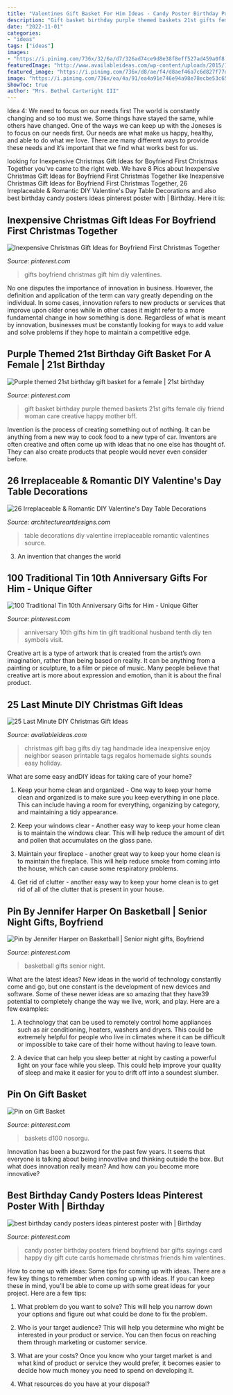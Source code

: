 ```yaml
---
title: "Valentines Gift Basket For Him Ideas - Candy Poster Birthday Posters Friend Boyfriend Bar Gifts Sayings Card Happy Diy Gift Cute Cards Homemade Christmas Friends Him Valentines"
description: "Gift basket birthday purple themed baskets 21st gifts female diy friend woman care creative happy mother bff"
date: "2022-11-01"
categories:
- "ideas"
tags: ["ideas"]
images:
- "https://i.pinimg.com/736x/32/6a/d7/326ad74ce9d8e38f8eff527ad459a0f8.jpg"
featuredImage: "http://www.availableideas.com/wp-content/uploads/2015/11/Christmas-Gift-Ideas-7.jpg"
featured_image: "https://i.pinimg.com/736x/d8/ae/f4/d8aef46a7c6d827f77da3c5bf8028e10.jpg"
image: "https://i.pinimg.com/736x/ea/4a/91/ea4a91e746e94a98e78ecbe53c65acbb.jpg"
ShowToc: true
author: "Mrs. Bethel Cartwright III"
---
```



Idea 4: We need to focus on our needs first
The world is constantly changing and so too must we. Some things have stayed the same, while others have changed. One of the ways we can keep up with the Joneses is to focus on our needs first. Our needs are what make us happy, healthy, and able to do what we love. There are many different ways to provide these needs and it’s important that we find what works best for us.

	

		
looking for Inexpensive Christmas Gift Ideas for Boyfriend First Christmas Together you've came to the right web. We have 8 Pics about Inexpensive Christmas Gift Ideas for Boyfriend First Christmas Together like Inexpensive Christmas Gift Ideas for Boyfriend First Christmas Together, 26 Irreplaceable &amp; Romantic DIY Valentine&#039;s Day Table Decorations and also best birthday candy posters ideas pinterest poster with | Birthday. Here it is:
		
    
## Inexpensive Christmas Gift Ideas For Boyfriend First Christmas Together

<img loading=lazy src="https://i.pinimg.com/736x/32/6a/d7/326ad74ce9d8e38f8eff527ad459a0f8.jpg" onerror="this.onerror=null;this.src='https://tse1.mm.bing.net/th?id=OIP.-fJELkdkqO-5OBUoz7pHXQAAAA&amp;pid=15.1';" alt="Inexpensive Christmas Gift Ideas for Boyfriend First Christmas Together">

_Source: pinterest.com_

>gifts boyfriend christmas gift him diy valentines. 

	

No one disputes the importance of innovation in business. However, the definition and application of the term can vary greatly depending on the individual. In some cases, innovation refers to new products or services that improve upon older ones while in other cases it might refer to a more fundamental change in how something is done. Regardless of what is meant by innovation, businesses must be constantly looking for ways to add value and solve problems if they hope to maintain a competitive edge.

    
## Purple Themed 21st Birthday Gift Basket For A Female | 21st Birthday

<img loading=lazy src="https://i.pinimg.com/736x/51/4c/22/514c226579bf595763ae940e4b819226--purple-gift-basket-ideas-birthday-basket-ideas-for-women.jpg" onerror="this.onerror=null;this.src='https://tse1.mm.bing.net/th?id=OIP.RKk3JJ0ltFSejnROS-P2nAHaJ4&amp;pid=15.1';" alt="Purple themed 21st birthday gift basket for a female | 21st birthday">

_Source: pinterest.com_

>gift basket birthday purple themed baskets 21st gifts female diy friend woman care creative happy mother bff. 

	

Invention is the process of creating something out of nothing. It can be anything from a new way to cook food to a new type of car. Inventors are often creative and often come up with ideas that no one else has thought of. They can also create products that people would never even consider before.

    
## 26 Irreplaceable &amp; Romantic DIY Valentine&#039;s Day Table Decorations

<img loading=lazy src="http://www.architectureartdesigns.com/wp-content/uploads/2014/01/934.jpg" onerror="this.onerror=null;this.src='https://tse2.mm.bing.net/th?id=OIP.4bjxn10z6ZtIQx4zu_dk2AHaLG&amp;pid=15.1';" alt="26 Irreplaceable &amp; Romantic DIY Valentine&#039;s Day Table Decorations">

_Source: architectureartdesigns.com_

>table decorations diy valentine irreplaceable romantic valentines source. 

	

3. An invention that changes the world 

    
## 100 Traditional Tin 10th Anniversary Gifts For Him - Unique Gifter

<img loading=lazy src="https://i.pinimg.com/736x/7c/e4/7a/7ce47a1ccdc172ec603a4c829a58401b.jpg" onerror="this.onerror=null;this.src='https://tse3.mm.bing.net/th?id=OIP.Ddy3me3X3YfEFTngVPhOrQHaLG&amp;pid=15.1';" alt="100 Traditional Tin 10th Anniversary Gifts for Him - Unique Gifter">

_Source: pinterest.com_

>anniversary 10th gifts him tin gift traditional husband tenth diy ten symbols visit. 

	

Creative art is a type of artwork that is created from the artist’s own imagination, rather than being based on reality. It can be anything from a painting or sculpture, to a film or piece of music. Many people believe that creative art is more about expression and emotion, than it is about the final product.

    
## 25 Last Minute DIY Christmas Gift Ideas

<img loading=lazy src="http://www.availableideas.com/wp-content/uploads/2015/11/Christmas-Gift-Ideas-7.jpg" onerror="this.onerror=null;this.src='https://tse4.mm.bing.net/th?id=OIP.shA6tvp2tf_XpzW22xxGqAHaLH&amp;pid=15.1';" alt="25 Last Minute DIY Christmas Gift Ideas">

_Source: availableideas.com_

>christmas gift bag gifts diy tag handmade idea inexpensive enjoy neighbor season printable tags regalos homemade sights sounds easy holiday. 

	

What are some easy andDIY ideas for taking care of your home?
1. Keep your home clean and organized - One way to keep your home clean and organized is to make sure you keep everything in one place. This can include having a room for everything, organizing by category, and maintaining a tidy appearance.
2. Keep your windows clear - Another easy way to keep your home clean is to maintain the windows clear. This will help reduce the amount of dirt and pollen that accumulates on the glass pane.

3. Maintain your fireplace - another great way to keep your home clean is to maintain the fireplace. This will help reduce smoke from coming into the house, which can cause some respiratory problems.

4. Get rid of clutter - another easy way to keep your home clean is to get rid of all of the clutter that is present in your house.

    
## Pin By Jennifer Harper On Basketball | Senior Night Gifts, Boyfriend

<img loading=lazy src="https://i.pinimg.com/736x/d8/ae/f4/d8aef46a7c6d827f77da3c5bf8028e10.jpg" onerror="this.onerror=null;this.src='https://tse3.mm.bing.net/th?id=OIP.DebSe1rfNPd6h8iyUhA3lQHaJ3&amp;pid=15.1';" alt="Pin by Jennifer Harper on Basketball | Senior night gifts, Boyfriend">

_Source: pinterest.com_

>basketball gifts senior night. 

	

What are the latest ideas?
New ideas in the world of technology constantly come and go, but one constant is the development of new devices and software. Some of these newer ideas are so amazing that they have39 potential to completely change the way we live, work, and play. Here are a few examples:
1. A technology that can be used to remotely control home appliances such as air conditioning, heaters, washers and dryers. This could be extremely helpful for people who live in climates where it can be difficult or impossible to take care of their home without having to leave town.

2. A device that can help you sleep better at night by casting a powerful light on your face while you sleep. This could help improve your quality of sleep and make it easier for you to drift off into a soundest slumber.


    
## Pin On Gift Basket

<img loading=lazy src="https://i.pinimg.com/736x/ea/4a/91/ea4a91e746e94a98e78ecbe53c65acbb.jpg" onerror="this.onerror=null;this.src='https://tse4.mm.bing.net/th?id=OIP.nGnlHpEZQ1xcB05XfTUYjwHaNd&amp;pid=15.1';" alt="Pin on Gift Basket">

_Source: pinterest.com_

>baskets d100 nosorgu. 

	

Innovation has been a buzzword for the past few years. It seems that everyone is talking about being innovative and thinking outside the box. But what does innovation really mean? And how can you become more innovative?

    
## Best Birthday Candy Posters Ideas Pinterest Poster With | Birthday

<img loading=lazy src="https://i.pinimg.com/736x/5f/c5/5a/5fc55a9dcfaddc553b11084ecebc3ef8.jpg" onerror="this.onerror=null;this.src='https://tse3.mm.bing.net/th?id=OIP.sx9JD8aJgPc4pW7TM0L8EAHaNL&amp;pid=15.1';" alt="best birthday candy posters ideas pinterest poster with | Birthday">

_Source: pinterest.com_

>candy poster birthday posters friend boyfriend bar gifts sayings card happy diy gift cute cards homemade christmas friends him valentines. 

	

How to come up with ideas: Some tips for coming up with ideas.
There are a few key things to remember when coming up with ideas. If you can keep these in mind, you’ll be able to come up with some great ideas for your project. Here are a few tips:
1. What problem do you want to solve? This will help you narrow down your options and figure out what could be done to fix the problem.

2. Who is your target audience? This will help you determine who might be interested in your product or service. You can then focus on reaching them through marketing or customer service.

3. What are your costs? Once you know who your target market is and what kind of product or service they would prefer, it becomes easier to decide how much money you need to spend on developing it.

4. What resources do you have at your disposal?

